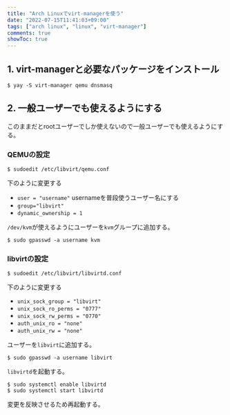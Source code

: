 ```yaml
---
title: "Arch Linuxでvirt-managerを使う"
date: "2022-07-15T11:41:03+09:00"
tags: ["arch linux", "linux", "virt-manager"]
comments: true
showToc: true
---
```

## 1. virt-managerと必要なパッケージをインストール

```
$ yay -S virt-manager qemu dnsmasq
```

## 2. 一般ユーザーでも使えるようにする
このままだとrootユーザーでしか使えないので一般ユーザーでも使えるようにする。

### QEMUの設定
```
$ sudoedit /etc/libvirt/qemu.conf
```

下のように変更する
- `user = "username"` usernameを普段使うユーザー名にする
- `group="libvirt"`
- `dynamic_ownership = 1`

`/dev/kvm`が使えるようにユーザーを`kvm`グループに追加する。

```
$ sudo gpasswd -a username kvm
```

### libvirtの設定
```
$ sudoedit /etc/libvirt/libvirtd.conf
```

下のように変更する
- `unix_sock_group = "libvirt"`
- `unix_sock_ro_perms = "0777"`
- `unix_sock_rw_perms = "0770"`
- `auth_unix_ro = "none"`
- `auth_unix_rw = "none"`

ユーザーを`libvirt`に追加する。
```
$ sudo gpasswd -a username libvirt
```

`libvirtd`を起動する。
```
$ sudo systemctl enable libvirtd
$ sudo systemctl start libvirtd
```

変更を反映させるため再起動する。

